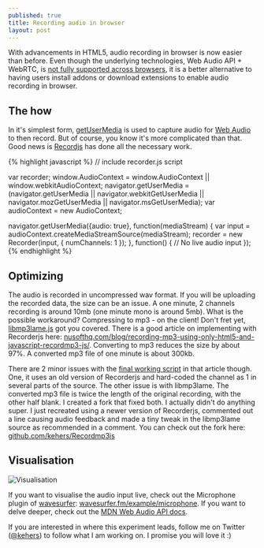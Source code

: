 ```yaml
---
published: true
title: Recording audio in browser
layout: post
---
```

With advancements in HTML5, audio recording in browser is now easier than before. Even though the underlying technologies, Web Audio API + WebRTC, is [not fully supported across browsers](http://caniuse.com/#search=webrtc), it is a better alternative to having users install addons or download extensions to enable audio recording in browser.

## The how

In it's simplest form, [getUserMedia](https://developer.mozilla.org/en-US/docs/Web/API/Navigator/getUserMedia) is used to capture audio for [Web Audio](https://developer.mozilla.org/en-US/docs/Web/API/Web_Audio_API) to then record. But of course, you know it's more complicated than that. Good news is [Recordjs](https://github.com/mattdiamond/Recorderjs) has done all the necessary work.

{% highlight javascript %}
// include recorder.js script

var recorder;
window.AudioContext = window.AudioContext 
                  || window.webkitAudioContext;
navigator.getUserMedia = (navigator.getUserMedia ||
               navigator.webkitGetUserMedia ||
               navigator.mozGetUserMedia ||
               navigator.msGetUserMedia);
var audioContext = new AudioContext;

navigator.getUserMedia({audio: true}, function(mediaStream) {
  var input = audioContext.createMediaStreamSource(mediaStream);
  recorder = new Recorder(input, {
    numChannels: 1
  });
}, function() {
  // No live audio input
});
{% endhighlight %}

## Optimizing

The audio is recorded in uncompressed wav format. If you will be uploading the recorded data, the size can be an issue. A one minute, 2 channels recording is around 10mb (one minute mono is around 5mb). What is the possible workaround? Compressing to mp3 - on the client! Don't fret yet, [libmp3lame.js](https://github.com/akrennmair/libmp3lame-js) got you covered. There is a good article on implementing with Recorderjs here: [nusofthq.com/blog/recording-mp3-using-only-html5-and-javascript-recordmp3-js/](https://nusofthq.com/blog/recording-mp3-using-only-html5-and-javascript-recordmp3-js/). Converting to mp3 reduces the size by about 97%. A converted mp3 file of one minute is about 300kb.

There are 2 minor issues with the [final working script](https://github.com/nusofthq/Recordmp3js) in that article though. One, it uses an old version of Recorderjs and hard-coded the channel as 1 in several parts of the source. The other issue is with libmp3lame. The converted mp3 file is twice the length of the original recording, with the other half blank. I created a fork that fixed both. I actually didn't do anything super. I just recreated using a newer version of Recorderjs, commented out a line causing audio feedback and made a tiny tweak in the libmp3lame source as recommended in a comment. You can check out the fork here: [github.com/kehers/Recordmp3js](https://github.com/kehers/Recordmp3js)

## Visualisation

![Visualisation](http://i.imgur.com/BA0uza4.png?1)

If you want to visualise the audio input live, check out the Microphone plugin of [wavesurfer](http://wavesurfer.fm): [wavesurfer.fm/example/microphone](http://www.wavesurfer.fm/example/microphone/). If you want to delve deeper, check out the [MDN Web Audio API docs](https://developer.mozilla.org/en-US/docs/Web/API/Web_Audio_API).

If you are interested in where this experiment leads, follow me on Twitter ([@kehers](https://twitter.com/kehers)) to follow what I am working on. I promise you will love it :)